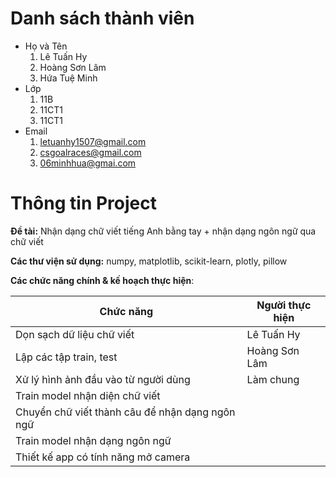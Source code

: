 
# Danh sách thành viên

- Họ và Tên
  1. Lê Tuấn Hy
  2. Hoàng Sơn Lâm 
  3. Hứa Tuệ Minh
- Lớp
  1. 11B
  2. 11CT1
  3. 11CT1
- Email
  1. letuanhy1507@gmail.com
  2. csgoalraces@gmail.com
  3. 06minhhua@gmai.com

# Thông tin Project

**Đề tài:** Nhận dạng chữ viết tiếng Anh bằng tay + nhận dạng ngôn ngữ qua chữ viết

**Các thư viện sử dụng:** numpy, matplotlib, scikit-learn, plotly, pillow

**Các chức năng chính & kế hoạch thực hiện**: 

| Chức năng      | Người thực hiện |
| ----------- | ----------- |
| Dọn sạch dữ liệu chữ viết | Lê Tuấn Hy |
| Lập các tập train, test   | Hoàng Sơn Lâm |
| Xử lý hình ảnh đầu vào từ người dùng | Làm chung |
| Train model nhận diện chữ viết | | Lê Tuấn Hy | 
| Chuyển chữ viết thành câu để nhận dạng ngôn ngữ | | Hứa Tuệ Minh | 
| Train model nhận dạng ngôn ngữ | | Hoàng Sơn Lâm | 
| Thiết kế app có tính năng mở camera | | Hứa Tuệ Minh |
